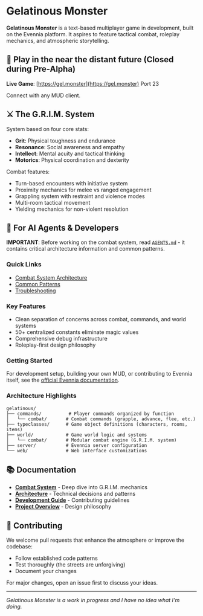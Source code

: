 # Gelatinous Monster

**Gelatinous Monster** is a text-based multiplayer game in development, built on the Evennia platform. It aspires to feature tactical combat, roleplay mechanics, and atmospheric storytelling.

## 🌃 Play in the near the distant future (Closed during Pre-Alpha)

**Live Game**: [https://gel.monster](https://gel.monster) Port 23

Connect with any MUD client.

## ⚔️ The G.R.I.M. System

System based on four core stats:

- **Grit**: Physical toughness and endurance
- **Resonance**: Social awareness and empathy  
- **Intellect**: Mental acuity and tactical thinking
- **Motorics**: Physical coordination and dexterity

Combat features:
- Turn-based encounters with initiative system
- Proximity mechanics for melee vs ranged engagement
- Grappling system with restraint and violence modes
- Multi-room tactical movement
- Yielding mechanics for non-violent resolution

## 🤖 For AI Agents & Developers

**IMPORTANT**: Before working on the combat system, read [`AGENTS.md`](AGENTS.md) - it contains critical architecture information and common patterns.

### Quick Links
- [Combat System Architecture](AGENTS.md#system-architecture)
- [Common Patterns](AGENTS.md#common-patterns)
- [Troubleshooting](AGENTS.md#troubleshooting)

### Key Features
- Clean separation of concerns across combat, commands, and world systems
- 50+ centralized constants eliminate magic values
- Comprehensive debug infrastructure
- Roleplay-first design philosophy

### Getting Started
For development setup, building your own MUD, or contributing to Evennia itself, see the [official Evennia documentation](https://github.com/evennia/evennia).

### Architecture Highlights

```
gelatinous/
├── commands/          # Player commands organized by function
│   └── combat/       # Combat commands (grapple, advance, flee, etc.)
├── typeclasses/      # Game object definitions (characters, rooms, items)
├── world/            # Game world logic and systems
│   └── combat/       # Modular combat engine (G.R.I.M. system)
├── server/           # Evennia server configuration
└── web/              # Web interface customizations
```

## 📚 Documentation

- **[Combat System](COMBAT_SYSTEM.md)** - Deep dive into G.R.I.M. mechanics
- **[Architecture](ARCHITECTURE.md)** - Technical decisions and patterns
- **[Development Guide](DEVELOPMENT_GUIDE.md)** - Contributing guidelines
- **[Project Overview](PROJECT_OVERVIEW.md)** - Design philosophy

## 🤝 Contributing

We welcome pull requests that enhance the atmosphere or improve the codebase:

- Follow established code patterns
- Test thoroughly (the streets are unforgiving)
- Document your changes

For major changes, open an issue first to discuss your ideas.

---

*Gelatinous Monster is a work in progress and I have no idea what I'm doing.*

